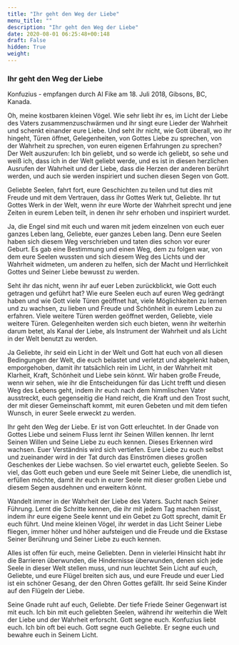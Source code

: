```yaml
---
title: "Ihr geht den Weg der Liebe"
menu_title: ""
description: "Ihr geht den Weg der Liebe"
date: 2020-08-01 06:25:48+00:148
draft: False
hidden: True
weight:
---
```

### Ihr geht den Weg der Liebe

Konfuzius - empfangen durch Al Fike am 18. Juli 2018, Gibsons, BC, Kanada.

Oh, meine kostbaren kleinen Vögel. Wie sehr liebt ihr es, im Licht der Liebe des Vaters zusammenzuschwärmen und ihr singt eure Lieder der Wahrheit und schenkt einander eure Liebe. Und seht ihr nicht, wie Gott überall, wo ihr hingeht, Türen öffnet, Gelegenheiten, von Gottes Liebe zu sprechen, von der Wahrheit zu sprechen, von euren eigenen Erfahrungen zu sprechen? Der Welt auszurufen: Ich bin geliebt, und so werde ich geliebt, so sehe und weiß ich, dass ich in der Welt geliebt werde, und es ist in diesen herzlichen Ausrufen der Wahrheit und der Liebe, dass die Herzen der anderen berührt werden, und auch sie werden inspiriert und suchen diesen Segen von Gott.

Geliebte Seelen, fahrt fort, eure Geschichten zu teilen und tut dies mit Freude und mit dem Vertrauen, dass ihr Gottes Werk tut, Geliebte. Ihr tut Gottes Werk in der Welt, wenn ihr eure Worte der Wahrheit sprecht und jene Zeiten in eurem Leben teilt, in denen ihr sehr erhoben und inspiriert wurdet.

Ja, die Engel sind mit euch und waren mit jedem einzelnen von euch euer ganzes Leben lang, Geliebte, euer ganzes Leben lang. Denn eure Seelen haben sich diesem Weg verschrieben und taten dies schon vor eurer Geburt. Es gab eine Bestimmung und einen Weg, dem zu folgen war, von dem eure Seelen wussten und sich diesem Weg des Lichts und der Wahrheit widmeten, um anderen zu helfen, sich der Macht und Herrlichkeit Gottes und Seiner Liebe bewusst zu werden.

Seht ihr das nicht, wenn ihr auf euer Leben zurückblickt, wie Gott euch getragen und geführt hat? Wie eure Seelen euch auf euren Weg gedrängt haben und wie Gott viele Türen geöffnet hat, viele Möglichkeiten zu lernen und zu wachsen, zu lieben und Freude und Schönheit in eurem Leben zu erfahren. Viele weitere Türen werden geöffnet werden, Geliebte, viele weitere Türen. Gelegenheiten werden sich euch bieten, wenn ihr weiterhin darum betet, als Kanal der Liebe, als Instrument der Wahrheit und als Licht in der Welt benutzt zu werden.

Ja Geliebte, ihr seid ein Licht in der Welt und Gott hat euch von all diesen Bedingungen der Welt, die euch belastet und verletzt und abgelenkt haben, emporgehoben, damit ihr tatsächlich rein im Licht, in der Wahrheit mit Klarheit, Kraft, Schönheit und Liebe sein könnt. Wir haben große Freude, wenn wir sehen, wie ihr die Entscheidungen für das Licht trefft und diesen Weg des Lebens geht, indem ihr euch nach dem himmlischen Vater ausstreckt, euch gegenseitig die Hand reicht, die Kraft und den Trost sucht, der mit dieser Gemeinschaft kommt, mit euren Gebeten und mit dem tiefen Wunsch, in eurer Seele erweckt zu werden.

Ihr geht den Weg der Liebe. Er ist von Gott erleuchtet. In der Gnade von Gottes Liebe und seinem Fluss lernt ihr Seinen Willen kennen. Ihr lernt Seinen Willen und Seine Liebe zu euch kennen. Dieses Erkennen wird wachsen. Euer Verständnis wird sich vertiefen. Eure Liebe zu euch selbst und zueinander wird in der Tat durch das Einströmen dieses großen Geschenkes der Liebe wachsen. So viel erwartet euch, geliebte Seelen. So viel, das Gott euch geben und eure Seele mit Seiner Liebe, die unendlich ist, erfüllen möchte, damit ihr euch in eurer Seele mit dieser großen Liebe und diesem Segen ausdehnen und erweitern könnt.

Wandelt immer in der Wahrheit der Liebe des Vaters. Sucht nach Seiner Führung. Lernt die Schritte kennen, die ihr mit jedem Tag machen müsst, indem ihr eure eigene Seele kennt und ein Gebet zu Gott sprecht, damit Er euch führt. Und meine kleinen Vögel, ihr werdet in das Licht Seiner Liebe fliegen, immer höher und höher aufsteigen und die Freude und die Ekstase Seiner Berührung und Seiner Liebe zu euch kennen.

Alles ist offen für euch, meine Geliebten. Denn in vielerlei Hinsicht habt ihr die Barrieren überwunden, die Hindernisse überwunden, denen sich jede Seele in dieser Welt stellen muss, und nun leuchtet Sein Licht auf euch, Geliebte, und eure Flügel breiten sich aus, und eure Freude und euer Lied ist ein schöner Gesang, der den Ohren Gottes gefällt. Ihr seid Seine Kinder auf den Flügeln der Liebe.

Seine Gnade ruht auf euch, Geliebte. Der tiefe Friede Seiner Gegenwart ist mit euch. Ich bin mit euch geliebten Seelen, während ihr weiterhin die Welt der Liebe und der Wahrheit erforscht. Gott segne euch. Konfuzius liebt euch. Ich bin oft bei euch. Gott segne euch Geliebte. Er segne euch und bewahre euch in Seinem Licht.
